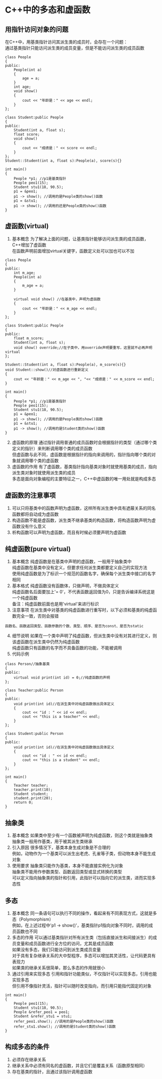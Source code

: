 # C++中的多态和虚函数

## 用指针访问对象的问题
在C++中，用基类指针访问其派生类的成员时，会存在一个问题：  
通过基类指针只能访问派生类的成员变量，但是不能访问派生类的成员函数  
```
class People
{
public:
	People(int a)
	{
		age = a;
	}
	int age;
	void show()
	{
		cout << "年龄是：" << age << endl;
	}
};

class Student:public People
{
public:
	Student(int a, float s);
	float score;
	void show()
	{
		cout << "成绩是：" << score << endl;
	}
};
Student::Student(int a, float s):People(a), score(s){}

int main()
{
	People *p1; //p1是基类指针
	People peo1(15);
	Student stu1(18, 90.5);
	p1 = &peo1;
	p1 -> show(); //调用的是People类的show()函数
	p1 = &stu1;
	p1 -> show(); //调用的还是People类的show()函数
}
```


## 虚函数(virtual)
1. 基本概念
为了解决上面的问题，让基类指针能够访问派生类的成员函数，C++增加了虚函数  
在函数声明前面增加virtual关键字，函数定义处可以加也可以不加  
```
class People
{
public:
	int m_age;
	People(int a)
	{
		m_age = a;
	}
	
	virtual void show() //在基类中，声明为虚函数
	{
		cout << "年龄是：" << m_age << endl;
	}
};

class Student:public People
{
public:
	float m_score;
	Student(int a, float s);
	void show() override;//在子类中，用override声明要重写，这里就不必再声明virtual
};

Student::Student(int a, float s):People(a), m_score(s){}
void Student::show()//对虚函数进行重新定义
{
	cout << "年龄是：" << m_age << ", "<< "成绩是：" << m_score << endl;
}

int main()
{
	People *p1; //p1是基类指针
	People peo1(15);
	Student stu1(18, 90.5);
	p1 = &peo1;
	p1 -> show(); //调用的是People类的show()函数
	p1 = &stu1;
	p1 -> show(); //调用的是Student类的show()函数
}
```
2. 虚函数的原理
通过指针调用普通的成员函数时会根据指针的类型（通过哪个类定义的指针）来判断调用哪个类的成员函数  
但虚函数与此不同，虚函数是根据指针的指向来调用的，指针指向哪个类的对象就调用哪个类的虚函数  
3. 虚函数的作用
有了虚函数，基类指针指向基类对象时就使用基类的成员，指向派生类对象时就使用派生类的成员  
多态是面向对象编程的主要特征之一，C++中虚函数的唯一用处就是构成多态  


## 虚函数的注意事项
1. 可以只将基类中的函数声明为虚函数，这样所有派生类中具有遮蔽关系的同名函数都将自动成为虚函数  
2. 构造函数不能是虚函数，派生类不继承基类的构造函数，将构造函数声明为虚函数没有什么意义  
3. 析构函数可以声明为虚函数，而且有时候必须要声明为虚函数  


## 纯虚函数(pure virtual)
1. 基本概念
纯虚函数是在基类中声明的虚函数，一般用于抽象类中  
纯虚函数在基类中没有定义，但要求任何派生类都要定义自己的实现方法  
使用纯虚函数是为了标识一个规范的函数名字，确保每个派生类中接口的名字相同  
2. 基本格式
纯虚函数没有函数体，只做声明，不做具体定义  
纯虚函数名后面要加上'= 0'，不代表函数返回值为0，只是告诉编译系统这是一个纯虚函数  
备注：纯虚函数前面也是用'virtual'来进行标识  
3. 注意事项
在派生类中对基类的纯虚函数进行重写时，以下必须和基类的纯虚函数完全一致，否则会报错  
```
函数名、函数返回类型、函数参数的个数、类型、顺序、是否为const、是否为static
```
4. 细节说明
如果在一个类中声明了纯虚函数，但派生类中没有对其进行定义，则该虚函数在派生类中仍然为纯虚函数  
纯虚函数只有函数的名字而不具备函数的功能，不能被调用  
5. 代码示例
```
class Person//抽象基类
{
public:
	virtual void print(int id) = 0;//纯虚函数的声明
};

class Teacher:public Person
{
public:
	void print(int id)//在派生类中对纯虚函数做出具体定义
	{
		cout << "id : " << id << endl;
		cout << "this is a teacher" << endl;
	}
};

class Student:public Person
{
public:
	void print(int id)//在派生类中对纯虚函数做出具体定义
	{
		cout << "id : " << id << endl;
		cout << "this is a student" << endl;
	}
};

int main()
{
	Teacher teacher;
	teacher.print(10);
	Student student;
	student.print(20);
	return 0;
}
```

## 抽象类
1. 基本概念
如果类中至少有一个函数被声明为纯虚函数，则这个类就是抽象类  
抽象类一般用作基类，用于被其派生类继承  
2. 引入原因
很多情况下，基类本身生成对象是不合理的  
例如，动物作为一个基类可以派生出老虎、孔雀等子类，但动物本身不能生成对象  
3. 使用要求
抽象类只能作为基类，本身不能直接实例化为对象  
抽象类不能用作参数类型、函数返回类型或显式转换的类型  
可以定义指向抽象类的指针和引用，此指针可以指向它的派生类，进而实现多态性  


## 多态
1. 基本概念
同一条语句可以执行不同的操作，看起来有不同表现方式，这就是多态（Polymorphism）  
例如，在上述过程中'p1 -> show()'，基类指针p1指向对象不同时，调用的成员函数也不同  
2. 多态的作用
可以通过基类指针对所有派生类（包括直接派生和间接派生）的成员变量和成员函数进行全方位的访问，尤其是成员函数  
如果没有多态，我们只能访问到派生类成员变量  
对于具有复杂继承关系的大中型程序，多态可以增加其灵活性，让代码更具有表现力  
如果类的继承关系很简单，那么多态的作用就很小  
3. 通过引用来实现多态
引用和指针功能类似，不仅指针可以实现多态，引用也能实现多态  
但引用不像指针灵活，指针可以随时改变指向，而引用只能指代固定的对象  
```
int main()
{
	People peo1(15);
	Student stu1(18, 90.5);
	People &refer_peo1 = peo1;
	Student &refer_stu1 = stu1;
	refer_peo1.show(); //调用的是People类的show()函数
	refer_stu1.show(); //调用的是Student类的show()函数
}
```


## 构成多态的条件
1. 必须存在继承关系  
2. 继承关系中必须有同名的虚函数，并且它们是覆盖关系（函数原型相同）  
3. 存在基类的指针，且通过该指针调用虚函数  


